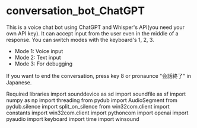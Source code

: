 # conversation_bot_ChatGPT

This is a voice chat bot using ChatGPT and Whisper's API(you need your own API key).
It can accept input from the user even in the middle of a response.
You can switch modes with the keyboard's 1, 2, 3.
- Mode 1: Voice input
- Mode 2: Text input
- Mode 3: For debugging

If you want to end the conversation, press key 8 or pronaunce "会話終了" in Japanese.

Required libraries
import sounddevice as sd
import soundfile as sf
import numpy as np
import threading
from pydub import AudioSegment
from pydub.silence import split_on_silence
from win32com.client import constants
import win32com.client
import pythoncom
import openai
import pyaudio
import keyboard
import time
import winsound
